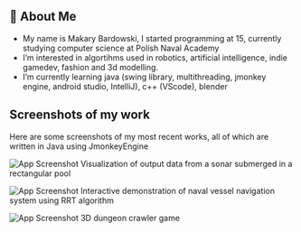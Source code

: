 ## 🤖 About Me
- My name is Makary Bardowski, I started programming at 15,
currently studying computer science at Polish Naval Academy
- I’m interested in algortihms used in robotics, artificial intelligence, indie gamedev, fashion and 3d modelling.
- I’m currently learning java (swing library, multithreading, jmonkey engine, android studio, IntelliJ), c++ (VScode), blender

## Screenshots of my work
Here are some screenshots of my most recent works, all of which are written in Java using JmonkeyEngine

![App Screenshot](https://i.imgur.com/QrmY9Ca.png)
Visualization of output data from a sonar submerged in a rectangular pool

![App Screenshot](https://i.imgur.com/kpDfeUe.png)
Interactive demonstration of naval vessel navigation system using RRT algorithm 

![App Screenshot]([https://i.imgur.com/xcUaIbd.png](https://imgur.com/a/MvCK7MX))
3D dungeon crawler game


<!---
MakaryBardowski/MakaryBardowski is a ✨ special ✨ repository because its `README.md` (this file) appears on your GitHub profile.
You can click the Preview link to take a look at your changes.
--->
